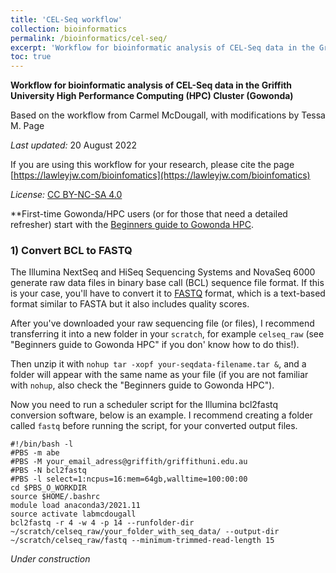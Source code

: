 ```yaml
---
title: 'CEL-Seq workflow'
collection: bioinformatics
permalink: /bioinformatics/cel-seq/
excerpt: 'Workflow for bioinformatic analysis of CEL-Seq data in the Griffith University High Performance Computing (HPC) Cluster (Gowonda)'
toc: true
---
```


**Workflow for bioinformatic analysis of CEL-Seq data in the Griffith University High Performance Computing (HPC) Cluster (Gowonda)**

Based on the workflow from Carmel McDougall, with modifications by Tessa M. Page

*Last updated:* 20 August 2022

If you are using this workflow for your research, please cite the page [https://lawleyjw.com/bioinfomatics](https://lawleyjw.com/bioinfomatics)

*License:* [CC BY-NC-SA 4.0](https://creativecommons.org/licenses/by-nc-sa/4.0/)

**First-time Gowonda/HPC users (or for those that need a detailed refresher) start with the [Beginners guide to Gowonda HPC](https://lawleyjw.github.io/bioinformatics/beginners-guide-gowonda/).

### 1) Convert BCL to FASTQ

The Illumina NextSeq and HiSeq Sequencing Systems and NovaSeq 6000 generate raw data files in binary base call (BCL) sequence file format. If this is your case, you'll have to convert it to [FASTQ](https://en.wikipedia.org/wiki/FASTQ_format) format, which is a text-based format similar to FASTA but it also includes quality scores.

After you've downloaded your raw sequencing file (or files), I recommend transferring it into a new folder in your `scratch`, for example `celseq_raw` (see "Beginners guide to Gowonda HPC" if you don' know how to do this!).

Then unzip it with `nohup tar -xopf your-seqdata-filename.tar &`, and a folder will appear with the same name as your file (if you are not familiar with `nohup`, also check the "Beginners guide to Gowonda HPC").

Now you need to run a scheduler script for the Illumina bcl2fastq conversion software, below is an example. I recommend creating a folder called `fastq` before running the script, for your converted output files.
```
#!/bin/bash -l
#PBS -m abe
#PBS -M your_email_adress@griffith/griffithuni.edu.au
#PBS -N bcl2fastq
#PBS -l select=1:ncpus=16:mem=64gb,walltime=100:00:00
cd $PBS_O_WORKDIR
source $HOME/.bashrc
module load anaconda3/2021.11
source activate labmcdougall
bcl2fastq -r 4 -w 4 -p 14 --runfolder-dir ~/scratch/celseq_raw/your_folder_with_seq_data/ --output-dir ~/scratch/celseq_raw/fastq --minimum-trimmed-read-length 15 
```

*Under construction*






